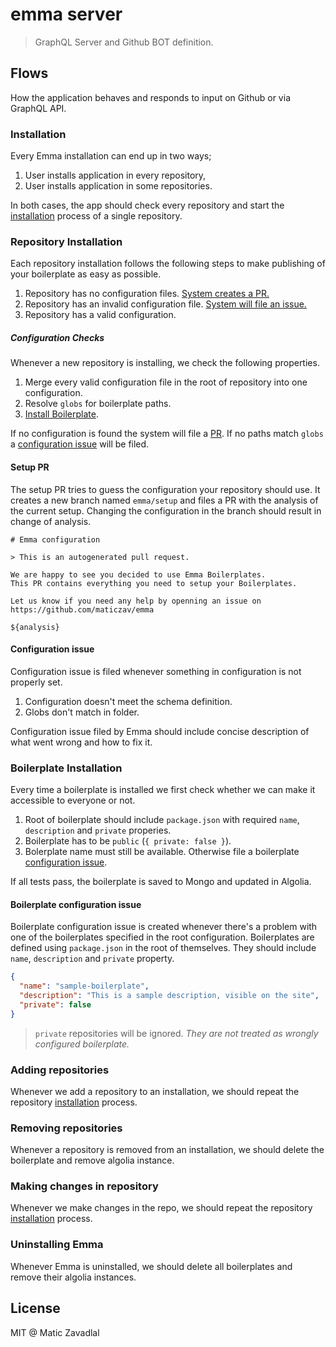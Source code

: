 # emma server

> GraphQL Server and Github BOT definition.

## Flows

How the application behaves and responds to input on Github or via GraphQL API.

### Installation

Every Emma installation can end up in two ways;

1. User installs application in every repository,
1. User installs application in some repositories.

In both cases, the app should check every repository and start the [installation](#repository-installation)
process of a single repository.

### Repository Installation

Each repository installation follows the following steps to make publishing of your boilerplate as easy as possible.

1. Repository has no configuration files. [System creates a PR.](#setup-pr)
1. Repository has an invalid configuration file. [System will file an issue.](#configuration-issue)
1. Repository has a valid configuration.

##### Configuration Checks

Whenever a new repository is installing, we check the following properties.

1. Merge every valid configuration file in the root of repository into one configuration.
1. Resolve `globs` for boilerplate paths.
1. [Install Boilerplate](#boilerplate-installation).

If no configuration is found the system will file a [PR](#create-setup-pr).
If no paths match `globs` a [configuration issue](#configuration-issue) will be filed.

#### Setup PR

The setup PR tries to guess the configuration your repository should use. It creates a new branch
named `emma/setup` and files a PR with the analysis of the current setup. Changing the configuration
in the branch should result in change of analysis.

```
# Emma configuration

> This is an autogenerated pull request.

We are happy to see you decided to use Emma Boilerplates.
This PR contains everything you need to setup your Boilerplates.

Let us know if you need any help by openning an issue on
https://github.com/maticzav/emma

${analysis}
```

#### Configuration issue

Configuration issue is filed whenever something in configuration is not properly set.

1. Configuration doesn't meet the schema definition.
1. Globs don't match in folder.

Configuration issue filed by Emma should include concise description of what went wrong
and how to fix it.

### Boilerplate Installation

Every time a boilerplate is installed we first check whether we can make it accessible to everyone or not.

1. Root of boilerplate should include `package.json` with required `name`, `description` and `private` properies.
1. Boilerplate has to be `public` (`{ private: false }`).
1. Bolerplate name must still be available. Otherwise file a boilerplate [configuration issue](#boilerplate-configuration-issue).

If all tests pass, the boilerplate is saved to Mongo and updated in Algolia.

#### Boilerplate configuration issue

Boilerplate configuration issue is created whenever there's a problem with one of the boilerplates
specified in the root configuration. Boilerplates are defined using `package.json` in the root of
themselves. They should include `name`, `description` and `private` property.

```json
{
  "name": "sample-boilerplate",
  "description": "This is a sample description, visible on the site",
  "private": false
}
```

> `private` repositories will be ignored. _They are not treated as wrongly configured boilerplate._

### Adding repositories

Whenever we add a repository to an installation, we should repeat the repository [installation](#repository-installation) process.

### Removing repositories

Whenever a repository is removed from an installation, we should delete the boilerplate and remove algolia instance.

### Making changes in repository

Whenever we make changes in the repo, we should repeat the repository [installation](#repository-installation) process.

### Uninstalling Emma

Whenever Emma is uninstalled, we should delete all boilerplates and remove their algolia instances.

## License

MIT @ Matic Zavadlal
